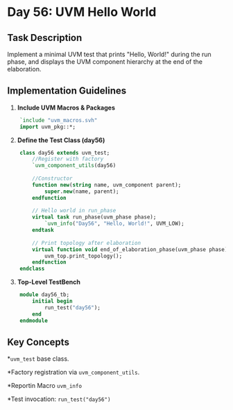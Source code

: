 # Day 56: UVM Hello World

## Task Description

Implement a minimal UVM test that prints "Hello, World!" during the run phase, and displays the UVM component hierarchy at the end of the elaboration.

## Implementation Guidelines

1. **Include UVM Macros & Packages**
```systemverilog
	`include "uvm_macros.svh"
	import uvm_pkg::*;
```

2. **Define the Test Class (day56)**
```systemverilog
	class day56 extends uvm_test;
		//Register with factory
		`uvm_component_utils(day56)
	
		//Constructor
		function new(string name, uvm_component parent);
			super.new(name, parent);
		endfunction
	
		// Hello world in run_phase
		virtual task run_phase(uvm_phase phase);
			`uvm_info("Day56", "Hello, World!", UVM_LOW);
		endtask
  
		// Print topology after elaboration
		virtual function void end_of_elaboration_phase(uvm_phase phase);
			uvm_top.print_topology();
		endfunction
	endclass
```

3. **Top-Level TestBench**
```systemverilog
	module day56_tb;
		initial begin
			run_test("day56");
		end
	endmodule
```

## Key Concepts

*`uvm_test` base class.

*Factory registration via `uvm_component_utils`.

*Reportin Macro `uvm_info`

*Test invocation: `run_test("day56")`